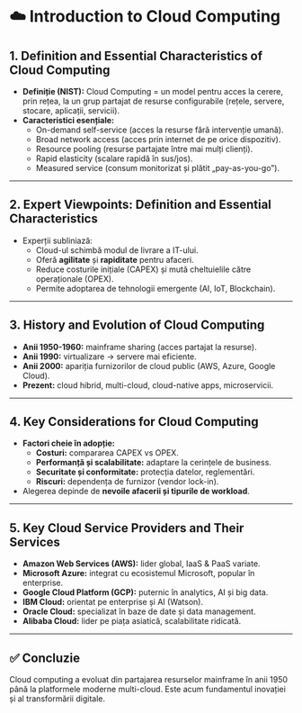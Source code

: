 # ☁️ Introduction to Cloud Computing

## 1. Definition and Essential Characteristics of Cloud Computing
- **Definiție (NIST):** Cloud Computing = un model pentru acces la cerere, prin rețea, la un grup partajat de resurse configurabile (rețele, servere, stocare, aplicații, servicii).
- **Caracteristici esențiale:**
  - On-demand self-service (acces la resurse fără intervenție umană).
  - Broad network access (acces prin internet de pe orice dispozitiv).
  - Resource pooling (resurse partajate între mai mulți clienți).
  - Rapid elasticity (scalare rapidă în sus/jos).
  - Measured service (consum monitorizat și plătit „pay-as-you-go”).

---

## 2. Expert Viewpoints: Definition and Essential Characteristics
- Experții subliniază:
  - Cloud-ul schimbă modul de livrare a IT-ului.
  - Oferă **agilitate** și **rapiditate** pentru afaceri.
  - Reduce costurile inițiale (CAPEX) și mută cheltuielile către operaționale (OPEX).
  - Permite adoptarea de tehnologii emergente (AI, IoT, Blockchain).

---

## 3. History and Evolution of Cloud Computing
- **Anii 1950-1960:** mainframe sharing (acces partajat la resurse).
- **Anii 1990:** virtualizare → servere mai eficiente.
- **Anii 2000:** apariția furnizorilor de cloud public (AWS, Azure, Google Cloud).
- **Prezent:** cloud hibrid, multi-cloud, cloud-native apps, microservicii.

---

## 4. Key Considerations for Cloud Computing
- **Factori cheie în adopție:**
  - **Costuri:** compararea CAPEX vs OPEX.
  - **Performanță și scalabilitate:** adaptare la cerințele de business.
  - **Securitate și conformitate:** protecția datelor, reglementări.
  - **Riscuri:** dependența de furnizor (vendor lock-in).
- Alegerea depinde de **nevoile afacerii și tipurile de workload**.

---

## 5. Key Cloud Service Providers and Their Services
- **Amazon Web Services (AWS):** lider global, IaaS & PaaS variate.
- **Microsoft Azure:** integrat cu ecosistemul Microsoft, popular în enterprise.
- **Google Cloud Platform (GCP):** puternic în analytics, AI și big data.
- **IBM Cloud:** orientat pe enterprise și AI (Watson).
- **Oracle Cloud:** specializat în baze de date și data management.
- **Alibaba Cloud:** lider pe piața asiatică, scalabilitate ridicată.

---

## ✅ Concluzie
Cloud computing a evoluat din partajarea resurselor mainframe în anii 1950 până la platformele moderne multi-cloud. Este acum fundamentul inovației și al transformării digitale.
